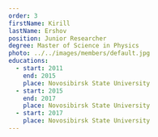 ```yaml
---
order: 3
firstName: Kirill
lastName: Ershov
position: Junior Researcher
degree: Master of Science in Physics
photo: ../../images/members/default.jpg
educations:
  - start: 2011
    end: 2015
    place: Novosibirsk State University
  - start: 2015
    end: 2017
    place: Novosibirsk State University
  - start: 2017
    place: Novosibirsk State University
---
```


